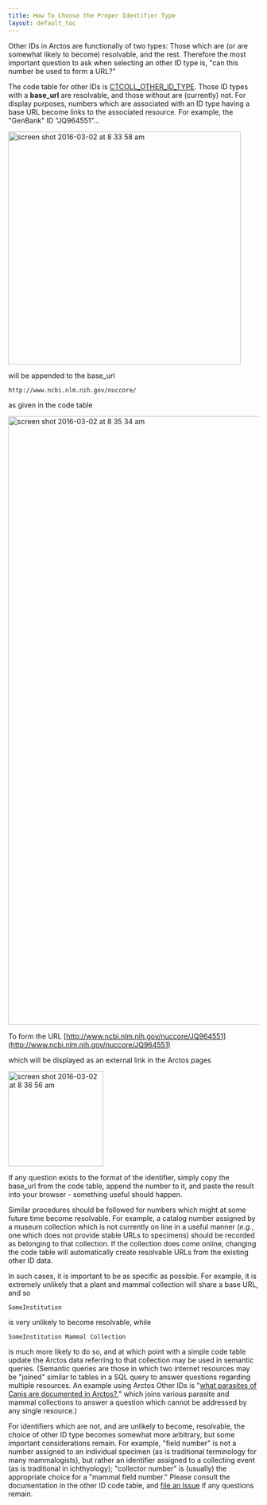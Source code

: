 ```yaml
---
title: How To Choose the Proper Identifier Type
layout: default_toc
---
```


Other IDs in Arctos are functionally of two types: Those which are (or are somewhat likely to become) resolvable, and the rest. Therefore the most important question to ask when selecting an other ID type is, "can this number be used to form a URL?"

The code table for other IDs is [CTCOLL_OTHER_ID_TYPE](http://arctos.database.museum/info/ctDocumentation.cfm?table=CTCOLL_OTHER_ID_TYPE). Those ID types with a **base_url** are resolvable, and those without are (currently) not. For display purposes, numbers which are associated with an ID type having a base URL become links to the associated resource. For example, the "GenBank" ID "JQ964551"...

<img width="468" alt="screen shot 2016-03-02 at 8 33 58 am" src="https://cloud.githubusercontent.com/assets/5720791/13467103/92df7ff4-e051-11e5-8e21-4837461901ca.png">

will be appended to the base_url

    http://www.ncbi.nlm.nih.gov/nuccore/

as given in the code table

<img width="1224" alt="screen shot 2016-03-02 at 8 35 34 am" src="https://cloud.githubusercontent.com/assets/5720791/13467157/c35edf08-e051-11e5-969e-418652637d14.png">

To form the URL [http://www.ncbi.nlm.nih.gov/nuccore/JQ964551](http://www.ncbi.nlm.nih.gov/nuccore/JQ964551)

which will be displayed as an external link in the Arctos pages

<img width="191" alt="screen shot 2016-03-02 at 8 36 56 am" src="https://cloud.githubusercontent.com/assets/5720791/13467196/f33a63d2-e051-11e5-97c3-76a79543f2bc.png">

If any question exists to the format of the identifier, simply copy the base_url from the code table, append the number to it, and paste the result into your browser - something useful should happen.

Similar procedures should be followed for numbers which might at some future time become resolvable. For example, a catalog number assigned by a museum collection which is not currently on line in a useful manner (_e.g._, one which does not provide stable URLs to specimens) should be recorded as belonging to that collection. If the collection does come online, changing the code table will automatically create resolvable URLs from the existing other ID data.

In such cases, it is important to be as specific as possible. For example, it is extremely unlikely that a plant and mammal collection will share a base URL, and so

    SomeInstitution

is very unlikely to become resolvable, while

    SomeInstitution Mammal Collection

is much more likely to do so, and at which point with a simple code table update the Arctos data referring to that collection may be used in semantic queries. (Semantic queries are those in which two internet resources may be "joined" similar to tables in a SQL query to answer questions regarding multiple resources. An example using Arctos Other IDs is "[what parasites of Canis are documented in Arctos?](http://arctos.database.museum/SpecimenResults.cfm?&collection_id=27&related_term_val_1=canis)," which joins various parasite and mammal collections to answer a question which cannot be addressed by any single resource.)

For identifiers which are not, and are unlikely to become, resolvable, the choice of other ID type becomes somewhat more arbitrary, but some important considerations remain. For example, "field number" is not a number assigned to an individual specimen (as is traditional terminology for many mammalogists), but rather an identifier assigned to a collecting event (as is traditional in ichthyology); "collector number" is (usually) the appropriate choice for a "mammal field number." Please consult the documentation in the other ID code table, and [file an Issue](https://github.com/ArctosDB/arctos/issues/new) if any questions remain.
